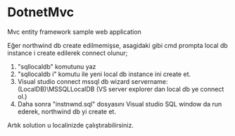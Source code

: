 # DotnetMvc
Mvc entity framework sample web application

Eğer northwind db create edilmemişse, asagidaki gibi cmd prompta local db instance i create edilerek connect olunur;
1) "sqllocaldb" komutunu yaz
2) "sqllocaldb i" komutu ile yeni local db instance ini create et. 
3) Visual studio connect mssql db wizard servername: (LocalDB)\MSSQLLocalDB (VS server explorer dan local db ye connect ol.)
4) Daha sonra "instnwnd.sql" dosyasını Visual studio SQL window da run ederek, northwind db yi create et.

Artık solution u localinizde çalıştırabilirsiniz.
